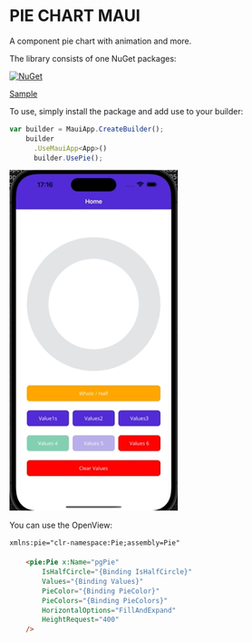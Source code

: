 # PIE CHART MAUI
A component pie chart with animation and more.

The library consists of one NuGet packages:

[![NuGet](https://img.shields.io/nuget/v/PieMaui.svg?label=PieMaui)](https://www.nuget.org/packages/PieMaui/)

[Sample](https://github.com/pabloprogramador/Pie/tree/main/Pie.Sample)

To use, simply install the package and add use to your builder:
```javascript
var builder = MauiApp.CreateBuilder();
    builder
      .UseMauiApp<App>()
      builder.UsePie();
```

<img src="images/pie.gif" height="600">

You can use the OpenView:
```html
xmlns:pie="clr-namespace:Pie;assembly=Pie"

    <pie:Pie x:Name="pgPie"
        IsHalfCircle="{Binding IsHalfCircle}"
        Values="{Binding Values}"
        PieColor="{Binding PieColor}"
        PieColors="{Binding PieColors}"
        HorizontalOptions="FillAndExpand"
        HeightRequest="400"
    />
```
